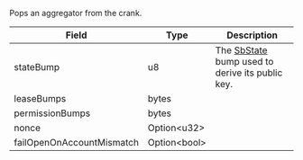 Pops an aggregator from the crank.

| Field                     | Type               | Description                                                                     |
| ------------------------- | ------------------ | ------------------------------------------------------------------------------- |
| stateBump                 | u8                 | The [SbState](/solana/idl/accounts/SbState) bump used to derive its public key. |
| leaseBumps                | bytes              |                                                                                 |
| permissionBumps           | bytes              |                                                                                 |
| nonce                     | Option&lt;u32&gt;  |                                                                                 |
| failOpenOnAccountMismatch | Option&lt;bool&gt; |                                                                                 |

